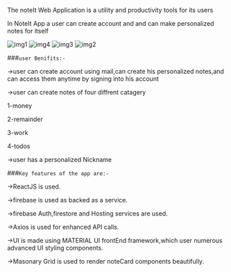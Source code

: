 The noteIt Web Application is a utility and productivity tools for its users

In NoteIt App a user can create account and and can make personalized notes for itself

![img1](https://user-images.githubusercontent.com/55550358/185771345-5bb809c9-c541-4e31-8dbd-f8a3838148c9.png)
![img4](https://user-images.githubusercontent.com/55550358/185771349-5cd75428-2064-47b9-894c-617fc765ff8e.png)
![img3](https://user-images.githubusercontent.com/55550358/185771350-deb90aa3-4a33-4909-a9fa-8a551d678941.png)
![img2](https://user-images.githubusercontent.com/55550358/185771352-10935594-d1fb-497d-8839-03e6b355d64a.png)

###`user Benifits:-`

->user can create account using mail,can create his personalized notes,and can access them anytime by signing into his account

->user can create notes of four diffrent catagery 

1-money

2-remainder

3-work

4-todos

->user has a personalized Nickname 

###`Key features of the app are:-`


->ReactJS is used.

->firebase is used as backed as a service.

->firebase Auth,firestore and Hosting services are used.

->Axios is used for enhanced API calls.

->UI is made using  MATERIAL UI frontEnd framework,which user numerous advanced UI styling components.

->Masonary Grid is used to render noteCard components beautifully.


